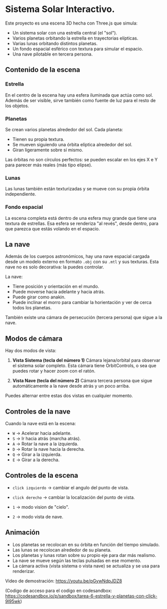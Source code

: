 # Sistema Solar Interactivo.

Este proyecto es una escena 3D hecha con Three.js que simula:

* Un sistema solar con una estrella central (el "sol").
* Varios planetas orbitando la estrella en trayectorias elípticas.
* Varias lunas orbitando distintos planetas.
* Un fondo espacial esférico con textura para simular el espacio.
* Una nave pilotable en tercera persona.

## Contenido de la escena

### Estrella

En el centro de la escena hay una esfera iluminada que actúa como sol. Además de ser visible, sirve también como fuente de luz para el resto de los objetos.

### Planetas

Se crean varios planetas alrededor del sol. Cada planeta:

* Tienen su propia textura.
* Se mueven siguiendo una órbita elíptica alrededor del sol.
* Giran ligeramente sobre sí mismo.

Las órbitas no son círculos perfectos: se pueden escalar en los ejes X e Y para parecer más reales (más tipo elipse).

### Lunas

Las lunas también están texturizadas y se mueve con su propia órbita independiente.

### Fondo espacial

La escena completa está dentro de una esfera muy grande que tiene una textura de estrellas. Esa esfera se renderiza "al revés", desde dentro, para que parezca que estás volando en el espacio.


## La nave

Además de los cuerpos astronómicos, hay una nave espacial cargada desde un modelo externo en formato `.obj` con su `.mtl` y sus texturas. Esta nave no es solo decorativa: la puedes controlar.

La nave:

* Tiene posición y orientación en el mundo.
* Puede moverse hacia adelante y hacia atrás.
* Puede girar como anakin.
* Puede inclinar el morro para cambiar la horientación y ver de cerca todos los planetas.

También existe una cámara de persecución (tercera persona) que sigue a la nave.

## Modos de cámara

Hay dos modos de vista:

1. **Vista Sistema (tecla del número 1)**
   Cámara lejana/orbital para observar el sistema solar completo.
   Esta cámara tiene OrbitControls, o sea que puedes rotar y hacer zoom con el ratón.

2. **Vista Nave (tecla del número 2)**
   Cámara tercera persona que sigue automáticamente a la nave desde atrás y un poco arriba.

Puedes alternar entre estas dos vistas en cualquier momento.

## Controles de la nave

Cuando la nave está en la escena:

* `W` → Acelerar hacia adelante.
* `S` → Ir hacia atrás (marcha atrás).
* `A` → Rotar la nave a la izquierda.
* `D` → Rotar la nave hacia la derecha.
* `Q` → Girar a la izquierda.
* `E` → Girar a la derecha.

## Controles de la escena
* `click izquierdo` → cambiar el angulo del punto de vista.
* `click derecho` → cambiar la localización del punto de vista.


* `1` → modo vision de "cielo".
* `2` → modo vista de nave.

## Animación

* Los planetas se recolocan en su órbita en función del tiempo simulado.
* Las lunas se recolocan alrededor de su planeta.
* Los planetas y lunas rotan sobre su propio eje para dar más realismo.
* La nave se mueve según las teclas pulsadas en ese momento.
* La cámara activa (vista sistema o vista nave) se actualiza y se usa para renderizar.

Video de demostración: https://youtu.be/pGywNdpJDZ8


(Codigo de acceso para el codigo en codesandbox: https://codesandbox.io/p/sandbox/tarea-6-estrella-y-planetas-con-click-9l95wk)

